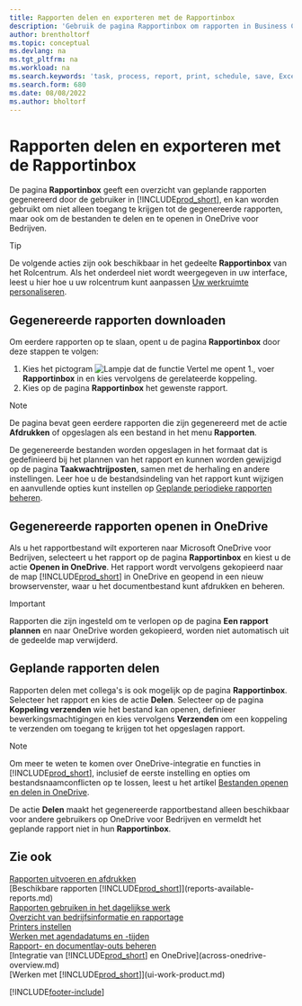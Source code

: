```yaml
---
title: Rapporten delen en exporteren met de Rapportinbox
description: 'Gebruik de pagina Rapportinbox om rapporten in Business Central te downloaden, te delen en te exporteren.'
author: brentholtorf
ms.topic: conceptual
ms.devlang: na
ms.tgt_pltfrm: na
ms.workload: na
ms.search.keywords: 'task, process, report, print, schedule, save, Excel, PDF, dataset, export, report inbox, onedrive,'
ms.search.form: 680
ms.date: 08/08/2022
ms.author: bholtorf
---
```

# <a name="share-and-export-reports-with-the-report-inbox"></a>Rapporten delen en exporteren met de Rapportinbox

De pagina **Rapportinbox** geeft een overzicht van geplande rapporten gegenereerd door de gebruiker in [!INCLUDE[prod_short](includes/prod_short.md)], en kan worden gebruikt om niet alleen toegang te krijgen tot de gegenereerde rapporten, maar ook om de bestanden te delen en te openen in OneDrive voor Bedrijven.

> [!TIP]
> De volgende acties zijn ook beschikbaar in het gedeelte **Rapportinbox** van het Rolcentrum. Als het onderdeel niet wordt weergegeven in uw interface, leest u hier hoe u uw rolcentrum kunt aanpassen [Uw werkruimte personaliseren](ui-personalization-user.md).

## <a name="download-generated-reports"></a>Gegenereerde rapporten downloaden

Om eerdere rapporten op te slaan, opent u de pagina **Rapportinbox** door deze stappen te volgen:

1. Kies het pictogram ![Lampje dat de functie Vertel me opent 1.](media/ui-search/search_small.png "Vertel me wat u wilt doen"), voer **Rapportinbox** in en kies vervolgens de gerelateerde koppeling.  
2. Kies op de pagina **Rapportinbox** het gewenste rapport.

> [!NOTE]
> De pagina bevat geen eerdere rapporten die zijn gegenereerd met de actie **Afdrukken** of opgeslagen als een bestand in het menu **Rapporten**.
>
> De gegenereerde bestanden worden opgeslagen in het formaat dat is gedefinieerd bij het plannen van het rapport en kunnen worden gewijzigd op de pagina **Taakwachtrijposten**, samen met de herhaling en andere instellingen. Leer hoe u de bestandsindeling van het rapport kunt wijzigen en aanvullende opties kunt instellen op [Geplande periodieke rapporten beheren](ui-work-report.md#manage-scheduled-recurring-reports).

## <a name="open-generated-reports-in-onedrive"></a>Gegenereerde rapporten openen in OneDrive

Als u het rapportbestand wilt exporteren naar Microsoft OneDrive voor Bedrijven, selecteert u het rapport op de pagina **Rapportinbox** en kiest u de actie **Openen in OneDrive**. Het rapport wordt vervolgens gekopieerd naar de map [!INCLUDE[prod_short](includes/prod_short.md)] in OneDrive en geopend in een nieuw browservenster, waar u het documentbestand kunt afdrukken en beheren.

> [!IMPORTANT]
>
> Rapporten die zijn ingesteld om te verlopen op de pagina **Een rapport plannen** en naar OneDrive worden gekopieerd, worden niet automatisch uit de gedeelde map verwijderd.

## <a name="share-scheduled-reports"></a>Geplande rapporten delen

Rapporten delen met collega's is ook mogelijk op de pagina **Rapportinbox**. Selecteer het rapport en kies de actie **Delen**. Selecteer op de pagina **Koppeling verzenden** wie het bestand kan openen, definieer bewerkingsmachtigingen en kies vervolgens **Verzenden** om een koppeling te verzenden om toegang te krijgen tot het opgeslagen rapport.

> [!NOTE]
> Om meer te weten te komen over OneDrive-integratie en functies in [!INCLUDE[prod_short](includes/prod_short.md)], inclusief de eerste instelling en opties om bestandsnaamconflicten op te lossen, leest u het artikel [Bestanden openen en delen in OneDrive](across-share-onedrive.md).
>
> De actie **Delen** maakt het gegenereerde rapportbestand alleen beschikbaar voor andere gebruikers op OneDrive voor Bedrijven en vermeldt het geplande rapport niet in hun **Rapportinbox**.

## <a name="see-also"></a>Zie ook

[Rapporten uitvoeren en afdrukken](ui-work-report.md)  
[Beschikbare rapporten [!INCLUDE[prod_short](includes/prod_short.md)]](reports-available-reports.md)  
[Rapporten gebruiken in het dagelijkse werk](reports-use-reports.md)  
[Overzicht van bedrijfsinformatie en rapportage](reports-bi-reporting.md)  
[Printers instellen](ui-specify-printer-selection-reports.md)  
[Werken met agendadatums en -tijden](ui-enter-date-ranges.md)  
[Rapport- en documentlay-outs beheren](ui-manage-report-layouts.md)  
[Integratie van [!INCLUDE[prod_short](includes/prod_short.md)] en OneDrive](across-onedrive-overview.md)  
[Werken met [!INCLUDE[prod_short](includes/prod_short.md)]](ui-work-product.md)  

[!INCLUDE[footer-include](includes/footer-banner.md)]
